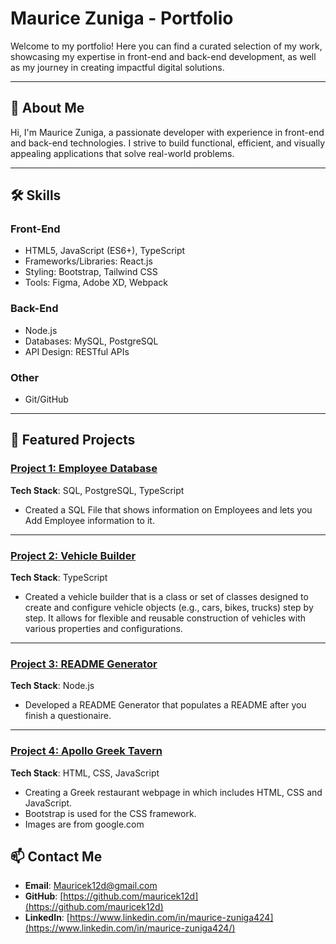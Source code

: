 # Maurice Zuniga - Portfolio

Welcome to my portfolio! Here you can find a curated selection of my work, showcasing my expertise in front-end and back-end development, as well as my journey in creating impactful digital solutions.

---

## 🚀 About Me
Hi, I'm Maurice Zuniga, a passionate developer with experience in front-end and back-end technologies. I strive to build functional, efficient, and visually appealing applications that solve real-world problems.

---

## 🛠️ Skills

### Front-End
- HTML5, JavaScript (ES6+), TypeScript
- Frameworks/Libraries: React.js
- Styling: Bootstrap, Tailwind CSS
- Tools: Figma, Adobe XD, Webpack

### Back-End
- Node.js
- Databases: MySQL, PostgreSQL
- API Design: RESTful APIs

### Other
- Git/GitHub

---

## 🌟 Featured Projects

### [Project 1: Employee Database](https://github.com/mauricek12d/Employee-Database)
**Tech Stack**: SQL, PostgreSQL, TypeScript 
- Created a SQL File that shows information on Employees and lets you Add Employee information to it. 

---

### [Project 2: Vehicle Builder](https://github.com/mauricek12d/Vehicle-Builder)
**Tech Stack**: TypeScript 
- Created a vehicle builder that is a class or set of classes designed to create and configure vehicle objects (e.g., cars, bikes, trucks) step by step. It allows for flexible and reusable construction of vehicles with various properties and configurations.

---

### [Project 3: README Generator](https://github.com/mauricek12d/README-Generator)
**Tech Stack**: Node.js 
- Developed a README Generator that populates a README after you finish a questionaire. 
---

### [Project 4: Apollo Greek Tavern](https://github.com/mauricek12d/apollogreektavern)
**Tech Stack**: HTML, CSS, JavaScript
- Creating a Greek restaurant webpage in which includes HTML, CSS and JavaScript.
- Bootstrap is used for the CSS framework.
- Images are from google.com

## 📫 Contact Me
- **Email**: [Mauricek12d@gmail.com](mailto:Mauricek12d@gmail.com)
- **GitHub**: [https://github.com/mauricek12d](https://github.com/mauricek12d)
- **LinkedIn**: [https://www.linkedin.com/in/maurice-zuniga424](https://www.linkedin.com/in/maurice-zuniga424/)
